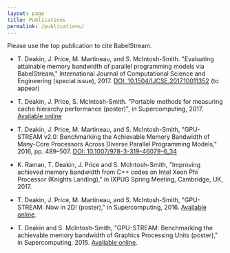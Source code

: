 ```yaml
---
layout: page
title: Publications
permalink: /publications/
---
```


Please use the top publication to cite BabelStream.

* T. Deakin, J. Price, M. Martineau, and S. McIntosh-Smith. "Evaluating attainable memory bandwidth of parallel programming models via BabelStream," International Journal of Computational Science and Engineering (special issue), 2017. [DOI: 10.1504/IJCSE.2017.10011352](https://doi.org/10.1504/IJCSE.2017.10011352) (to appear)

* T. Deakin, J. Price, S. McIntosh-Smith. "Portable methods for measuring cache hierarchy performance (poster)", in Supercomputing, 2017. [Available online](http://sc17.supercomputing.org/SC17%20Archive/tech_poster/tech_poster_pages/post155.html)

* T. Deakin, J. Price, M. Martineau, and S. McIntosh-Smith, "GPU-STREAM v2.0: Benchmarking the Achievable Memory Bandwidth of Many-Core Processors Across Diverse Parallel Programming Models," 2016, pp. 489–507. [DOI: 10.1007/978-3-319-46079-6_34](https://doi.org/10.1007/978-3-319-46079-6_34)

* K. Raman, T. Deakin, J. Price and S. McIntosh-Smith, "Improving achieved memory bandwidth from C++ codes on Intel Xeon Phi Processor (Knights Landing)," in IXPUG Spring Meeting, Cambridge, UK, 2017.

* T. Deakin, J. Price, M. Martineau, and S. McIntosh-Smith, "GPU-STREAM: Now in 2D! (poster)," in Supercomputing, 2016. [Available online](http://sc16.supercomputing.org/sc-archive/tech_poster/tech_poster_pages/post139.html).

* T. Deakin and S. McIntosh-Smith, "GPU-STREAM: Benchmarking the achievable memory bandwidth of Graphics Processing Units (poster)," in Supercomputing, 2015. [Available online](http://sc15.supercomputing.org/sites/all/themes/SC15images/tech_poster/tech_poster_pages/post150.html).


